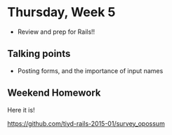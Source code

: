 # Thursday, Week 5

- Review and prep for Rails!!

## Talking points

- Posting forms, and the importance of input names

## Weekend Homework

Here it is!

https://github.com/tiyd-rails-2015-01/survey_opossum
